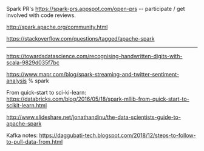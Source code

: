 Spark PR's
https://spark-prs.appspot.com/open-prs -- participate / get involved with code reviews.

http://spark.apache.org/community.html

https://stackoverflow.com/questions/tagged/apache-spark


-----
https://towardsdatascience.com/recognising-handwritten-digits-with-scala-9829d035f7bc

https://www.mapr.com/blog/spark-streaming-and-twitter-sentiment-analysis
% spark

From quick-start to sci-ki-learn: https://databricks.com/blog/2016/05/18/spark-mllib-from-quick-start-to-scikit-learn.html

http://www.slideshare.net/jonathandinu/the-data-scientists-guide-to-apache-spark

Kafka notes:
https://daggubati-tech.blogspot.com/2018/12/steps-to-follow-to-pull-data-from.html
